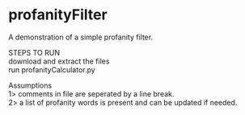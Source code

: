 # profanityFilter
A demonstration of a simple profanity filter.  
  
STEPS TO RUN  
download and extract the files  
run profanityCalculator.py   
  
Assumptions  
1> comments in file are seperated by a line break.  
2> a list of profanity words is present and can be updated if needed.
